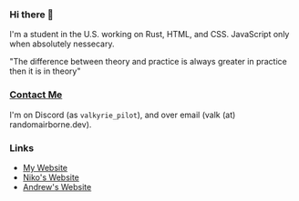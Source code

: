### Hi there 👋

I'm a student in the U.S. working on Rust, HTML, and CSS. JavaScript only when absolutely nessecary.

"The difference between theory and practice is always greater in practice then it is in theory"

### [Contact Me](https://www.randomairborne.dev/contact/)
I'm on Discord (as `valkyrie_pilot`), and over email (valk (at) randomairborne.dev).

### Links
- [My Website](https://www.randomairborne.dev)
- [Niko's Website](https://niko.lgbt)
- [Andrew's Website](https://thatother.dev)
